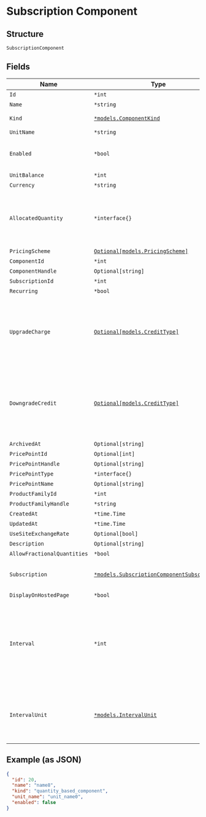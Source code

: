 
# Subscription Component

## Structure

`SubscriptionComponent`

## Fields

| Name | Type | Tags | Description |
|  --- | --- | --- | --- |
| `Id` | `*int` | Optional | - |
| `Name` | `*string` | Optional | - |
| `Kind` | [`*models.ComponentKind`](../../doc/models/component-kind.md) | Optional | A handle for the component type |
| `UnitName` | `*string` | Optional | - |
| `Enabled` | `*bool` | Optional | (for on/off components) indicates if the component is enabled for the subscription |
| `UnitBalance` | `*int` | Optional | - |
| `Currency` | `*string` | Optional | - |
| `AllocatedQuantity` | `*interface{}` | Optional | For Quantity-based components: The current allocation for the component on the given subscription. For On/Off components: Use 1 for on. Use 0 for off. |
| `PricingScheme` | [`Optional[models.PricingScheme]`](../../doc/models/pricing-scheme.md) | Optional | - |
| `ComponentId` | `*int` | Optional | - |
| `ComponentHandle` | `Optional[string]` | Optional | - |
| `SubscriptionId` | `*int` | Optional | - |
| `Recurring` | `*bool` | Optional | - |
| `UpgradeCharge` | [`Optional[models.CreditType]`](../../doc/models/credit-type.md) | Optional | The type of credit to be created when upgrading/downgrading. Defaults to the component and then site setting if one is not provided.<br>Available values: `full`, `prorated`, `none`. |
| `DowngradeCredit` | [`Optional[models.CreditType]`](../../doc/models/credit-type.md) | Optional | The type of credit to be created when upgrading/downgrading. Defaults to the component and then site setting if one is not provided.<br>Available values: `full`, `prorated`, `none`. |
| `ArchivedAt` | `Optional[string]` | Optional | - |
| `PricePointId` | `Optional[int]` | Optional | - |
| `PricePointHandle` | `Optional[string]` | Optional | - |
| `PricePointType` | `*interface{}` | Optional | - |
| `PricePointName` | `Optional[string]` | Optional | - |
| `ProductFamilyId` | `*int` | Optional | - |
| `ProductFamilyHandle` | `*string` | Optional | - |
| `CreatedAt` | `*time.Time` | Optional | - |
| `UpdatedAt` | `*time.Time` | Optional | - |
| `UseSiteExchangeRate` | `Optional[bool]` | Optional | - |
| `Description` | `Optional[string]` | Optional | - |
| `AllowFractionalQuantities` | `*bool` | Optional | - |
| `Subscription` | [`*models.SubscriptionComponentSubscription`](../../doc/models/subscription-component-subscription.md) | Optional | An optional object, will be returned if provided `include=subscription` query param. |
| `DisplayOnHostedPage` | `*bool` | Optional | - |
| `Interval` | `*int` | Optional | The numerical interval. i.e. an interval of '30' coupled with an interval_unit of day would mean this component price point would renew every 30 days. This property is only available for sites with Multifrequency enabled. |
| `IntervalUnit` | [`*models.IntervalUnit`](../../doc/models/interval-unit.md) | Optional | A string representing the interval unit for this component price point, either month or day. This property is only available for sites with Multifrequency enabled. |

## Example (as JSON)

```json
{
  "id": 20,
  "name": "name8",
  "kind": "quantity_based_component",
  "unit_name": "unit_name0",
  "enabled": false
}
```

